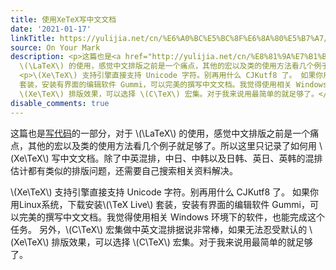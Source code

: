 ```yaml
---
title: 使用XeTeX写中文文档
date: '2021-01-17'
linkTitle: https://yulijia.net/cn/%E6%A0%BC%E5%BC%8F%E6%8A%80%E5%B7%A7/2021/01/17/Write-Chinese-document-with-XeTeX.html
source: On Your Mark
description: <p>这篇也是<a href="http://yulijia.net/cn/%E8%81%9A%E7%B1%BB%E4%B8%8D%E8%83%BD/2020/01/02/Write-code.html">写代码</a>的一部分，对于
  \(\LaTeX\) 的使用，感觉中文排版之前是一个痛点，其他的宏以及类的使用方法看几个例子就足够了。所以这里只记录了如何用 \(Xe\TeX\) 写中文文档。除了中英混排，中日、中韩以及日韩、英日、英韩的混排估计都有类似的排版问题，还需要自己搜索相关资料解决。</p>
  <p>\(Xe\TeX\) 支持引擎直接支持 Unicode 字符。别再用什么 CJKutf8 了。 如果你用Linux系统，下载安装\(\TeX Live\)
  套装，安装有界面的编辑软件 Gummi，可以完美的撰写中文文档。我觉得使用相关 Windows 环境下的软件，也能完成这个任务。 另外，\(C\TeX\) 宏集做中英文混排据说非常棒，如果无法忍受默认的
  \(Xe\TeX\) 排版效果，可以选择 \(C\TeX\) 宏集。对于我来说用最简单的就足够了。</p> <div ...
disable_comments: true
---
```

<p>这篇也是<a href="http://yulijia.net/cn/%E8%81%9A%E7%B1%BB%E4%B8%8D%E8%83%BD/2020/01/02/Write-code.html">写代码</a>的一部分，对于 \(\LaTeX\) 的使用，感觉中文排版之前是一个痛点，其他的宏以及类的使用方法看几个例子就足够了。所以这里只记录了如何用 \(Xe\TeX\) 写中文文档。除了中英混排，中日、中韩以及日韩、英日、英韩的混排估计都有类似的排版问题，还需要自己搜索相关资料解决。</p> <p>\(Xe\TeX\) 支持引擎直接支持 Unicode 字符。别再用什么 CJKutf8 了。 如果你用Linux系统，下载安装\(\TeX Live\) 套装，安装有界面的编辑软件 Gummi，可以完美的撰写中文文档。我觉得使用相关 Windows 环境下的软件，也能完成这个任务。 另外，\(C\TeX\) 宏集做中英文混排据说非常棒，如果无法忍受默认的 \(Xe\TeX\) 排版效果，可以选择 \(C\TeX\) 宏集。对于我来说用最简单的就足够了。</p> <div ...